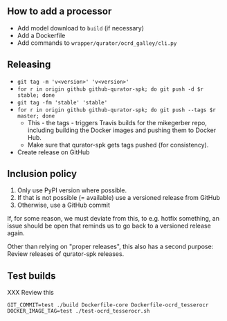 How to add a processor
----------------------
* Add model download to `build` (if necessary)
* Add a Dockerfile
* Add commands to `wrapper/qurator/ocrd_galley/cli.py`

Releasing
---------
* `git tag -m 'v<version>' 'v<version>'`
* `for r in origin github github-qurator-spk; do git push -d $r stable; done`
* `git tag -fm 'stable' 'stable'`
* `for r in origin github github-qurator-spk; do git push --tags $r master; done`
  * This - the tags - triggers Travis builds for the mikegerber repo,
    including building the Docker images and pushing them to Docker Hub.
  * Make sure that qurator-spk gets tags pushed (for consistency).
* Create release on GitHub

Inclusion policy
----------------
1. Only use PyPI version where possible.
2. If that is not possible (= available) use a versioned release from GitHub
3. Otherwise, use a GitHub commit

If, for some reason, we must deviate from this, to e.g. hotfix something, an
issue should be open that reminds us to go back to a versioned release again.

Other than relying on "proper releases", this also has a second purpose: Review
releases of qurator-spk releases.


Test builds
-----------
XXX Review this
```
GIT_COMMIT=test ./build Dockerfile-core Dockerfile-ocrd_tesserocr
DOCKER_IMAGE_TAG=test ./test-ocrd_tesserocr.sh
```
